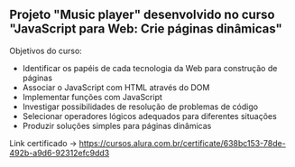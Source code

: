 ## Projeto "Music player" desenvolvido no curso "JavaScript para Web: Crie páginas dinâmicas"

Objetivos do curso:

- Identificar os papéis de cada tecnologia da Web para construção de páginas
- Associar o JavaScript com HTML através do DOM
- Implementar funções com JavaScript
- Investigar possibilidades de resolução de problemas de código
- Selecionar operadores lógicos adequados para diferentes situações
- Produzir soluções simples para páginas dinâmicas

Link certificado -> https://cursos.alura.com.br/certificate/638bc153-78de-492b-a9d6-92312efc9dd3